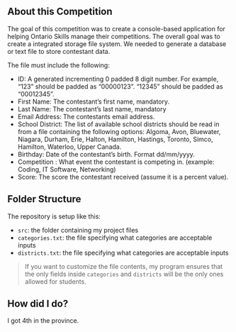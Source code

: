 ## About this Competition

The goal of this competition was to create a console-based application for helping Ontario Skills manage their
competitions. The overall goal was to create a integrated storage file system. We needed to generate a database or text file to store contestant data.

The file must include the following:
- ID: A generated incrementing 0 padded 8 digit number. For example, “123” should be padded as
“00000123”. “12345” should be padded as “00012345”.
- First Name: The contestant’s first name, mandatory.
- Last Name: The contestant’s last name, mandatory
- Email Address: The contestants email address.
- School District: The list of available school districts should be read in from a file containing the following options: Algoma, Avon, Bluewater, Niagara, Durham, Erie, Halton, Hamilton, Hastings, Toronto, Simco, Hamilton, Waterloo, Upper Canada.
- Birthday: Date of the contestant’s birth. Format dd/mm/yyyy.
- Competition : What event the contestant is competing in. (example: Coding, IT Software, Networking)
- Score: The score the contestant received (assume it is a percent value).

## Folder Structure

The repository is setup like this:

- `src`: the folder containing my project files
- `categories.txt`: the file specifying what categories are acceptable inputs
- `districts.txt`: the file specifying what categories are acceptable inputs

> If you want to customize the file contents, my program ensures that the only fields inside `categories` and `districts` will be the only ones allowed for students.

## How did I do?

I got 4th in the province.
